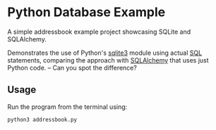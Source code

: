 Python Database Example
=======================

A simple addressbook example project showcasing SQLite and SQLAlchemy.

Demonstrates the use of Python's [sqlite3](https://docs.python.org/3/library/sqlite3.html)
module using actual [SQL](https://de.wikipedia.org/wiki/SQL) statements,
comparing the approach with [SQLAlchemy](https://pypi.org/project/sqla-wrapper/)
that uses just Python code. – Can you spot the difference?

Usage
-----

Run the program from the terminal using:
```python
python3 addressbook.py
```
